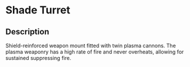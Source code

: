 # Shade Turret

## Description

Shield-reinforced weapon mount fitted with twin plasma cannons. The plasma weaponry has a high rate of fire and never overheats, allowing for sustained suppressing fire.
